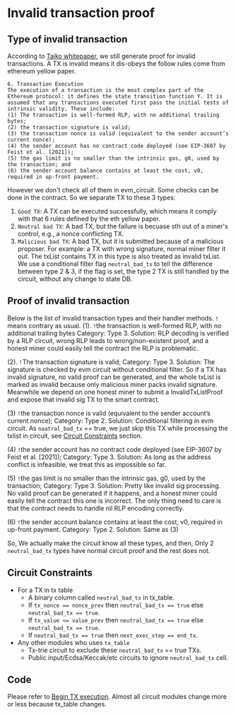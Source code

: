 # Invalid transaction proof

## Type of invalid transaction
According to [Taiko whitepaper](https://github.com/taikochain/whitepaper), we still generate proof for invalid transactions. A TX is invalid means it dis-obeys the follow rules come from ethereum yellow paper. 

```
6. Transaction Execution
The execution of a transaction is the most complex part of the Ethereum protocol: it defines the state transition function Υ. It is assumed that any transactions executed first pass the initial tests of intrinsic validity. These include:
(1) The transaction is well-formed RLP, with no additional trailing bytes;
(2) the transaction signature is valid;
(3) the transaction nonce is valid (equivalent to the sender account’s current nonce);
(4) the sender account has no contract code deployed (see EIP-3607 by Feist et al. [2021]);
(5) the gas limit is no smaller than the intrinsic gas, g0, used by the transaction; and
(6) the sender account balance contains at least the cost, v0, required in up-front payment.
```

However we don't check all of them in evm_circuit. Some checks can be done in the contract. So we separate TX to these 3 types:
1. `Good TX`: A TX can be executed successfully, which means it comply with that 6 rules defined by the eth yellow paper.
2. `Neutral bad TX`: A bad TX, but the failure is becuase sth out of a miner's control, e.g., a nonce conflicting TX.
3. `Malicious bad TX`: A bad TX, but it is submitted because of a malicious proposer. For example: a TX with wrong signature, normal miner filter it out. The txList contains TX in this type is also treated as invalid txList.
We use a conditional filter flag `neutral_bad_tx` to tell the difference between type 2 & 3, if the flag is set, the type 2 TX is still handled by the circuit, without any change to state DB. 

## Proof of invalid transaction

Below is the list of invalid transaction types and their handler methods. `!` means contrary as usual.
(1). `!`the transaction is well-formed RLP, with no additional trailing bytes
Category: Type 3.
Solution: RLP decoding is verified by a RLP circuit, wrong RLP leads to wrong/non-existent proof, and a honest miner could easily tell the contract the RLP is problematic.

(2). `!`The transaction signature is valid;
Category: Type 3.
Solution: The signature is checked by evm circuit without conditional filter. So if a TX has invalid signature, no valid proof can be generated, and the whole txList is marked as invalid because only malicious miner packs invalid signature. Meanwhile we depend on one honest miner to submit a InvalidTxListProof and expose that invalid sig TX to the smart contract.

(3) `!`the transaction nonce is valid (equivalent to the sender account’s current nonce);
Category: Type 2.
Solution: Conditional filtering in evm circuit. As `naatral_bad_tx` == true, we just skip this TX while processing the txlist in circuit, see [Circuit Constraints](#circuit-constraints) section.

(4) `!`the sender account has no contract code deployed (see EIP-3607 by Feist et al. [2021]);
Category: Type 3.
Solution: As long as the address conflict is infeasible, we treat this as impossible so far.

(5) `!`the gas limit is no smaller than the intrinsic gas, g0, used by the transaction;
Category: Type 3.
Solution: Pretty like invalid sig processing. No valid proof can be generated if it happens, and a honest miner could easily tell the contract this one is incorrect. The only thing need to care is that the contract needs to handle nil RLP encoding correctly.

(6) `!`the sender account balance contains at least the cost, v0, required in up-front payment.
Category: Type 2.
Solution: Same as (3)

So, We actually make the circuit know all these types, and then, Only 2 `neutral_bad_tx` types have normal circuit proof and the rest does not.

## Circuit Constraints
- For a TX in tx table
  - A binary column called `neutral_bad_tx` in tx_table.
  - If `tx_nonce == nonce_prev` then `neutral_bad_tx == true` else `neutral_bad_tx == true`.
  - If `tx_value <= value_prev` then `neutral_bad_tx == true` else `neutral_bad_tx == true`.
  - If `neutral_bad_tx == true` then `next_exec_step == end_tx`.
- Any other modules who uses `tx_table`
  - Tx-trie circuit to exclude these `neutral_bad_tx` == true TXs.
  - Public input/Ecdsa/Keccak/etc circuits to ignore `neutral_bad_tx` cell. 

## Code
Please refer to [Begin TX execution](`src/zkevm-specs/exp_circuit.py`).
Almost all circuit modules change more or less because tx_table changes.